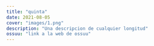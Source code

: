 ```yaml
---
title: "quinta"
date: 2021-08-05
cover: "images/1.png"
description: "Una descripcion de cualquier longitud"
ossuu: "link a la web de ossuu"
---
```

